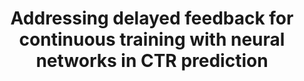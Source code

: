 ---
layout: publication
authors: 'S. I. Ktena et al.'
title: 'Addressing delayed feedback for continuous training with neural networks in CTR prediction'
year: '2019'
conference: 'Proceedings of the 13th ACM Conference on Recommender Systems'
---